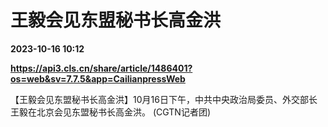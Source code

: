 # 王毅会见东盟秘书长高金洪

**2023-10-16 10:12**

**https://api3.cls.cn/share/article/1486401?os=web&sv=7.7.5&app=CailianpressWeb**

【王毅会见东盟秘书长高金洪】10月16日下午，中共中央政治局委员、外交部长王毅在北京会见东盟秘书长高金洪。 (CGTN记者团)